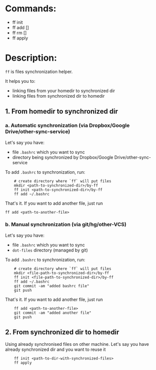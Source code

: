 # Commands:

- ff init <path-to-dir>
- ff add <file-path> [<file-path>]
- ff rm <file-path> [<file-path>]
- ff apply


# Description:

`ff` is files synchronization helper.

It helps you to:

- linking files from your homedir to synchronized dir
- linking files from synchronized dir to homedir


## 1. From homedir to synchronized dir

### a. Automatic synchronization (via Dropbox/Google Drive/other-sync-service)

Let's say you have:

- file `.bashrc` which you want to sync
- directory being synchronized by Dropbox/Google Drive/other-sync-service

To add `.bashrc` to synchronization, run:

```
    # create directory where `ff` will put files
    mkdir <path-to-synchronized-dir>/by-ff
    ff init <path-to-synchronized-dir>/by-ff
    ff add ~/.bashrc
```

That's it. If you want to add another file, just run

`ff add <path-to-another-file>`


### b. Manual synchronization (via git/hg/other-VCS)

Let's say you have:

- file `.bashrc` which you want to sync
- `dot-files` directory (managed by git)

To add `.bashrc` to synchronization, run:

```
    # create directory where `ff` will put files
    mkdir <file-path-to-synchronized-dir>/by-ff
    ff init <file-path-to-synchronized-dir>/by-ff
    ff add ~/.bashrc
    git commit -am "added bashrc file"
    git push
```

That's it. If you want to add another file, just run

```
    ff add <path-to-another-file>
    git commit -am "added another file"
    git push
```

## 2. From synchronized dir to homedir

Using already synchronised files on other machine.
Let's say you have already synchronized dir and you want to reuse it

```
    ff init <path-to-dir-with-synchronized-files>
    ff apply
```
